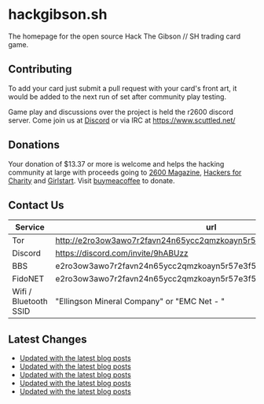 # hackgibson.sh
The homepage for the open source Hack The Gibson // SH trading card game.


## Contributing

To add your card just submit a pull request with your card's front art, it would be added to the next run of set after community play testing.

Game play and discussions over the project is held the r2600 discord server. Come join us at [Discord](https://discord.com/invite/9hABUzz) or via IRC at https://www.scuttled.net/


## Donations

Your donation of $13.37 or more is welcome and helps the hacking community at large with proceeds going to [2600 Magazine](https://2600.com/), [Hackers for Charity](https://hackersforcharity.org) and [Girlstart](https://girlstart.org).  Visit [buymeacoffee](https://www.buymeacoffee.com/hackgibson.sh) to donate.


## Contact Us

Service | url
-|-
Tor | http://e2ro3ow3awo7r2favn24n65ycc2qmzkoayn5r57e3f56nvjwdcgg32ad.onion
Discord | https://discord.com/invite/9hABUzz
BBS | e2ro3ow3awo7r2favn24n65ycc2qmzkoayn5r57e3f56nvjwdcgg32ad.onion:23
FidoNET | e2ro3ow3awo7r2favn24n65ycc2qmzkoayn5r57e3f56nvjwdcgg32ad.onion:24554
Wifi / Bluetooth SSID | "Ellingson Mineral Company" or "EMC Net - <fidonet address>"

## Latest Changes
<!-- BLOG-POST-LIST:START -->
- [Updated with the latest blog posts](https://github.com/DFW2600/hackgibson.sh/commit/d5e753e8d25645ad3fcb6278733af03c07aa6475)
- [Updated with the latest blog posts](https://github.com/DFW2600/hackgibson.sh/commit/3afdc6612a7f23fbdc7093d2c06762926a5972b8)
- [Updated with the latest blog posts](https://github.com/DFW2600/hackgibson.sh/commit/268dbc72f93d2d5e34aeec0d684f3d99eabaf5c3)
- [Updated with the latest blog posts](https://github.com/DFW2600/hackgibson.sh/commit/b0ec57d8cc9a69db1c650fcdc7a59df0201cfe2e)
- [Updated with the latest blog posts](https://github.com/DFW2600/hackgibson.sh/commit/7c590c0294ee32e687f673e6dc554921959edd5f)
<!-- BLOG-POST-LIST:END -->
